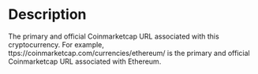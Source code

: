 # Description
The primary and official Coinmarketcap URL associated with this cryptocurrency. For example, ttps://coinmarketcap.com/currencies/ethereum/ is the primary and official Coinmarketcap URL associated with Ethereum.